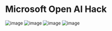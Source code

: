 # Microsoft Open AI Hack

![image](https://github.com/user-attachments/assets/beaafcfe-5293-4236-8c77-3ff6e260a4dc)
![image](https://github.com/user-attachments/assets/02a918b0-4031-4623-85df-e36e7c8b1327)
![image](https://github.com/user-attachments/assets/e7300f29-6a38-4807-8910-e58f68e50b97)
![image](https://github.com/user-attachments/assets/036695f3-e4f5-40fa-90e4-5e7cf44a77aa)

